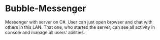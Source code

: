 # Bubble-Messenger
Messenger with server on C#. User can just open browser and chat with others in this LAN. That one, who started the server, can see all activity in console and manage all users' abilities.
